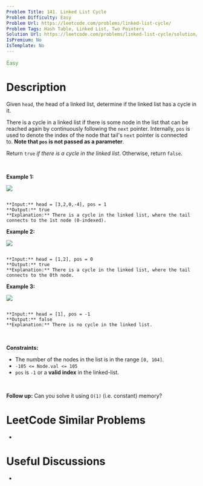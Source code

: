 ```yaml
---
Problem Title: 141. Linked List Cycle
Problem Difficulty: Easy
Problem Url: https://leetcode.com/problems/linked-list-cycle/
Problem Tags: Hash Table, Linked List, Two Pointers
Solution Url: https://leetcode.com/problems/linked-list-cycle/solution/
IsPremium: No
IsTemplate: No
---
```


<span style="color: rgb(67, 160, 71);">Easy</span>

# Description

Given `head`, the head of a linked list, determine if the linked list has a cycle in it.


There is a cycle in a linked list if there is some node in the list that can be reached again by continuously following the `next` pointer. Internally, `pos` is used to denote the index of the node that tail's `next` pointer is connected to. **Note that `pos` is not passed as a parameter**.


Return `true` *if there is a cycle in the linked list*. Otherwise, return `false`.


 


**Example 1:**


![](https://assets.leetcode.com/uploads/2018/12/07/circularlinkedlist.png)

```

**Input:** head = [3,2,0,-4], pos = 1
**Output:** true
**Explanation:** There is a cycle in the linked list, where the tail connects to the 1st node (0-indexed).

```

**Example 2:**


![](https://assets.leetcode.com/uploads/2018/12/07/circularlinkedlist_test2.png)

```

**Input:** head = [1,2], pos = 0
**Output:** true
**Explanation:** There is a cycle in the linked list, where the tail connects to the 0th node.

```

**Example 3:**


![](https://assets.leetcode.com/uploads/2018/12/07/circularlinkedlist_test3.png)

```

**Input:** head = [1], pos = -1
**Output:** false
**Explanation:** There is no cycle in the linked list.

```

 


**Constraints:**


* The number of the nodes in the list is in the range `[0, 104]`.
* `-105 <= Node.val <= 105`
* `pos` is `-1` or a **valid index** in the linked-list.


 


**Follow up:** Can you solve it using `O(1)` (i.e. constant) memory?




# LeetCode Similar Problems

- []()

# Useful Discussions

- []()
